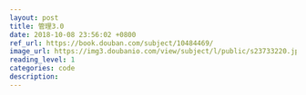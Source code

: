 ```yaml
---
layout: post
title: 管理3.0
date: 2018-10-08 23:56:02 +0800
ref_url: https://book.douban.com/subject/10484469/
image_url: https://img3.doubanio.com/view/subject/l/public/s23733220.jpg
reading_level: 1
categories: code
description: 
---
```

